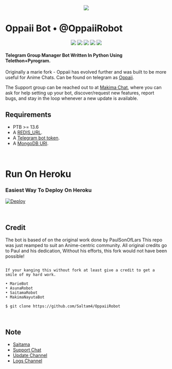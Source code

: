 <p align="center">
  <img src="https://telegra.ph/file/9eb2571bd6f5838ad41aa.png">
</p>


# Oppaii Bot • @OppaiiRobot


<p align="center">
    <a href="https://github.com/SAlTAM4/AsunaRobot"> <img src="https://img.shields.io/badge/Repo%20size-2.29%20MB-%234fccff?style=for-the-badge&logo=appveyor" /></a>
    <a href="https://github.com/SAlTAM4/AsunaRobot/commits/prince"> <img src="https://img.shields.io/github/last-commit/Saltam4/AsunaRobot?color=2ec2ff&logo=github&logoColor=green&style=for-the-badge" /></a>
    <a href="https://github.com/SAlTAM4/AsunaRobot/issues"> <img src="https://img.shields.io/github/issues/HuntingBots/AsunaRobot?color=06b6ff&logo=github&logoColor=yellow&style=for-the-badge" /></a>
    <a href="https://pypi.org/project/telethon/"> <img src="https://img.shields.io/pypi/v/telethon?color=16bbff&label=telethon&logo=python&logoColor=007fb3&style=for-the-badge" /></a>
    <a href="https://https://github.com/SAlTAM4/"> <img src="https://img.shields.io/badge/Bot%20Owner-Saitama-%2300adf4?style=for-the-badge&logo=appveyor" /></a>
</p>


#### Telegram Group Manager Bot Written In Python Using Telethon+Pyrogram.

Originally a marie fork - Oppaii has evolved further and was built to be more useful for Anime Chats.
Can be found on telegram as [Oppaii](https://telegram.dog/OppaiiRobot).

The Support group can be reached out to at [Makima Chat](https://telegram.dog/MakimaChat), where you can ask for help setting up your bot, discover/request new features, report bugs, and stay in the loop whenever a new update is available.


## Requirements

- PTB >= 13.6
- A [REDIS_URL](https://redis.com).
- A [Telegram bot token](https://t.me/botfather).
- A [MongoDB URI](https://telegra.ph/How-To-get-Mongodb-URI-04-06).

<br>


# Run On Heroku

### Easiest Way To Deploy On Heroku


[![Deploy](https://www.herokucdn.com/deploy/button.svg)](https://heroku.com/deploy?template=https://github.com/Saltam4/OppaiiRobot/)

<br>

## Credit

The bot is based of on the original work done by PaulSonOfLars This repo was just reamped to suit an Anime-centric community. All original credits go to Paul and his dedication, Without his efforts, this fork would not have been possible!

```

If your kanging this without fork at least give a credit to get a smile of my hard work.

• MarieBot
• AsunaRobot
• SaitamaRobot
• MakimaNayutaBot

$ git clone https://github.com/Saltam4/OppaiiRobot

```

<br>


## Note


* [Saitama](https://telegram.dog/SAlTAM4)
* [Support Chat](https://telegram.dog/MakimaChat)
* [Update Channel](https://telegram.dog/MakimaUpdate)
* [Logs Channel](https://telegram.dog/MakimaLog)
